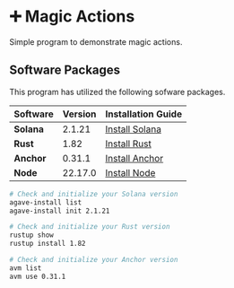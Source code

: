 # ➕ Magic Actions

Simple program to demonstrate magic actions.

## Software Packages

This program has utilized the following sofware packages.

| Software   | Version | Installation Guide                                              |
| ---------- | ------- | --------------------------------------------------------------- |
| **Solana** | 2.1.21  | [Install Solana](https://docs.anza.xyz/cli/install)             |
| **Rust**   | 1.82    | [Install Rust](https://www.rust-lang.org/tools/install)         |
| **Anchor** | 0.31.1  | [Install Anchor](https://www.anchor-lang.com/docs/installation) |
| **Node**   | 22.17.0 | [Install Node](https://nodejs.org/en/download/current)          |

```sh
# Check and initialize your Solana version
agave-install list
agave-install init 2.1.21

# Check and initialize your Rust version
rustup show
rustup install 1.82

# Check and initialize your Anchor version
avm list
avm use 0.31.1
```
